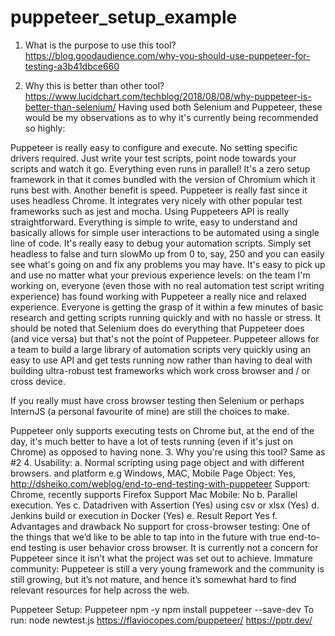 # puppeteer_setup_example

1.	What is the purpose to use  this tool?
https://blog.goodaudience.com/why-you-should-use-puppeteer-for-testing-a3b41dbce660


2.	Why this is better than other tool?
https://www.lucidchart.com/techblog/2018/08/08/why-puppeteer-is-better-than-selenium/
Having used both Selenium and Puppeteer, these would be my observations as to why it's currently being recommended so highly:

Puppeteer is really easy to configure and execute. No setting specific drivers required. Just write your test scripts, point node towards your scripts and watch it go. Everything even runs in parallel!
It's a zero setup framework in that it comes bundled with the version of Chromium which it runs best with.
Another benefit is speed. Puppeteer is really fast since it uses headless Chrome.
It integrates very nicely with other popular test frameworks such as jest and mocha.
Using Puppeteers API is really straightforward. Everything is simple to write, easy to understand and basically allows for simple user interactions to be automated using a single line of code.
It's really easy to debug your automation scripts. Simply set headless to false and turn slowMo up from 0 to, say, 250 and you can easily see what's going on and fix any problems you may have.
It's easy to pick up and use no matter what your previous experience levels: on the team I'm working on, everyone (even those with no real automation test script writing experience) has found working with Puppeteer a really nice and relaxed experience. Everyone is getting the grasp of it within a few minutes of basic research and getting scripts running quickly and with no hassle or stress.
It should be noted that Selenium does do everything that Puppeteer does (and vice versa) but that's not the point of Puppeteer. Puppeteer allows for a team to build a large library of automation scripts very quickly using an easy to use API and get tests running now rather than having to deal with building ultra-robust test frameworks which work cross browser and / or cross device.

If you really must have cross browser testing then Selenium or perhaps InternJS (a personal favourite of mine) are still the choices to make.

Puppeteer only supports executing tests on Chrome but, at the end of the day, it's much better to have a lot of tests running (even if it's just on Chrome) as opposed to having none.
3.	Why you're using this tool?
Same as #2
4. Usability:
a. Normal scripting using page object and with different browsers. and platform e.g Windows, MAC, Mobile
Page Object: Yes, http://dsheiko.com/weblog/end-to-end-testing-with-puppeteer
Support: Chrome, recently supports Firefox
Support Mac
Mobile: No
b. Parallel execution. Yes
c. Datadriven with Assertion (Yes) using csv or xlsx (Yes)
d. Jenkins build or execution in Docker (Yes)
e. Result Report Yes
f. Advantages and drawback
No support for cross-browser testing: One of the things that we’d like to be able to tap into in the future with true end-to-end testing is user behavior cross browser. It is currently not a concern for Puppeteer since it isn’t what the project was set out to achieve.
Immature community: Puppeteer is still a very young framework and the community is still growing, but it’s not mature, and hence it’s somewhat hard to find relevant resources for help across the web.

Puppeteer Setup:
Puppeteer
npm -y
npm install puppeteer --save-dev
To run: node newtest.js
https://flaviocopes.com/puppeteer/
https://pptr.dev/
